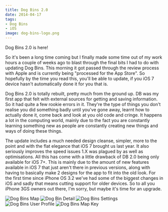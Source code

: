 ```yaml
---
title: Dog Bins 2.0
date: 2014-04-17
tags:
- Dog Bins
- iOS
image: dog-bins-logo.png
---
```


Dog Bins 2.0 is here!

So it's been a long time coming but I finally made some time out of my work hours a couple of weeks ago to blast through the final bits I had to do with updating Dog Bins. This morning it got passed through the review process with Apple and is currently being "processed for the App Store". So hopefully by the time you read this, you'll be able to update, if you iOS 7 device hasn't automatically done it for you that is.

Dog Bins 2.0 is totally rebuilt, pretty much from the ground up. DB was my first app that felt with external sources for getting and saving information. So it had quite a few rookie errors in it. They're the type of things you don't realise you did something badly until you've gone away, learnt how to actually done it, come back and look at you old code and cringe. It happens a lot in the computing world, mainly due to the fact you are constantly learning something new as people are constantly creating new things and ways of doing these things.

<!-- READMORE -->

The update includes a much needed design cleanse, simpler, more to the point and with the flat elegance that iOS 7 brought us last year. It also seriously improves the speed issues 1.X was plagued by as well as optimisations. All this has come with a little drawback of DB 2.0 being only available for iOS 7+. This is mainly due to the amount of new features available in iOS 7 that just aren't there in previous versions, along with having to basically make 2 designs for the app to fit into the old look. For the first time since iPhone OS 3.2 we've had some of the biggest changes in iOS and sadly that means cutting support for older devices. So to all you iPhone 3GS owners out there, I'm sorry, but maybe it's time for an upgrade.

<div class="iOS-screen-shot">
    <img class="iOS-screen-shot" src="/assets/dog-bins/4_1.png" alt="Dog Bins  Map"/>
    <img class="iOS-screen-shot" src="/assets/dog-bins/4_2.png" alt="Dog Bin Detail"/>
    <img class="iOS-screen-shot" src="/assets/dog-bins/4_3.png" alt="Dog Bins Settings"/>
    <img class="iOS-screen-shot" src="/assets/dog-bins/4_4.png" alt="Dog Bins User Profile"/>
    <img class="iOS-screen-shot" src="/assets/dog-bins/4_5.png" alt="Dog Bins Map Key"/>
</div>
